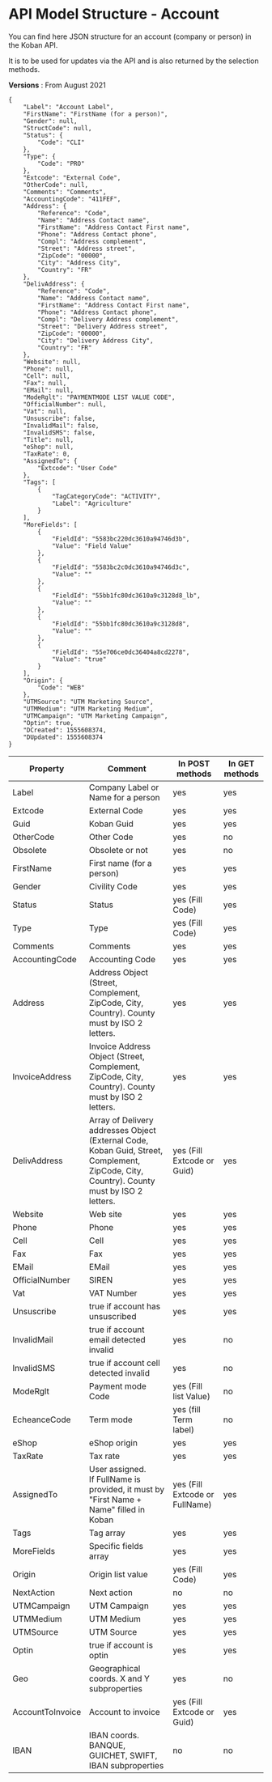 # API Model Structure - Account

You can find here JSON structure for an account (company or person) in the Koban API.

It is to be used for updates via the API and is also returned by the selection methods.

**Versions** : From August 2021

```
{
    "Label": "Account Label",
    "FirstName": "FirstName (for a person)",
    "Gender": null,
    "StructCode": null,
    "Status": {
        "Code": "CLI"
    },
    "Type": {
        "Code": "PRO"
    },
    "Extcode": "External Code",
    "OtherCode": null,
    "Comments": "Comments",
    "AccountingCode": "411FEF",
    "Address": {
    	"Reference": "Code",
    	"Name": "Address Contact name",
    	"FirstName": "Address Contact First name",
    	"Phone": "Address Contact phone",
    	"Compl": "Address complement",
    	"Street": "Address street",
    	"ZipCode": "00000",
    	"City": "Address City",
    	"Country": "FR"
    },
    "DelivAddress": {
    	"Reference": "Code",
    	"Name": "Address Contact name",
    	"FirstName": "Address Contact First name",
    	"Phone": "Address Contact phone",
    	"Compl": "Delivery Address complement",
    	"Street": "Delivery Address street",
    	"ZipCode": "00000",
    	"City": "Delivery Address City",
    	"Country": "FR"
    },
    "Website": null,
    "Phone": null,
    "Cell": null,
    "Fax": null,
    "EMail": null,
    "ModeRglt": "PAYMENTMODE LIST VALUE CODE",
    "OfficialNumber": null,
    "Vat": null,
    "Unsuscribe": false,
    "InvalidMail": false,
    "InvalidSMS": false,
    "Title": null,
    "eShop": null,
    "TaxRate": 0,
    "AssignedTo": {
        "Extcode": "User Code"
    },
    "Tags": [
    	{
    		"TagCategoryCode": "ACTIVITY",
    		"Label": "Agriculture"
		}
	],
    "MoreFields": [
        {
            "FieldId": "5583bc220dc3610a94746d3b",
            "Value": "Field Value"
        },
        {
            "FieldId": "5583bc2c0dc3610a94746d3c",
            "Value": ""
        },
        {
            "FieldId": "55bb1fc80dc3610a9c3128d8_lb",
            "Value": ""
        },
        {
            "FieldId": "55bb1fc80dc3610a9c3128d8",
            "Value": ""
        },
        {
            "FieldId": "55e706ce0dc36404a8cd2278",
            "Value": "true"
        }
    ],
    "Origin": {
        "Code": "WEB"
    },
    "UTMSource": "UTM Marketing Source",
    "UTMMedium": "UTM Marketing Medium",
    "UTMCampaign": "UTM Marketing Campaign",
    "Optin": true,
    "DCreated": 1555608374,
    "DUpdated": 1555608374
}
```

| Property         | Comment                                                      | In POST methods                | In GET methods |
| ---------------- | ------------------------------------------------------------ | ------------------------------ | -------------- |
| Label            | Company Label or Name for a person                           | yes                            | yes            |
| Extcode          | External Code                                                | yes                            | yes            |
| Guid             | Koban Guid                                                   | yes                            | yes            |
| OtherCode        | Other Code                                                   | yes                            | no             |
| Obsolete         | Obsolete or not                                              | yes                            | no             |
| FirstName        | First name (for a person)                                    | yes                            | yes            |
| Gender           | Civility Code                                                | yes                            | yes            |
| Status           | Status                                                       | yes (Fill Code)                | yes            |
| Type             | Type                                                         | yes (Fill Code)                | yes            |
| Comments         | Comments                                                     | yes                            | yes            |
| AccountingCode   | Accounting Code                                              | yes                            | yes            |
| Address          | Address Object (Street, Complement, ZipCode, City, Country). County must by ISO 2 letters. | yes                            | yes            |
| InvoiceAddress   | Invoice Address Object (Street, Complement, ZipCode, City, Country). County must by ISO 2 letters. | yes                            | yes            |
| DelivAddress     | Array of Delivery addresses Object (External Code, Koban Guid, Street, Complement, ZipCode, City, Country). County must by ISO 2 letters. | yes (Fill Extcode or Guid)     | yes            |
| Website          | Web site                                                     | yes                            | yes            |
| Phone            | Phone                                                        | yes                            | yes            |
| Cell             | Cell                                                         | yes                            | yes            |
| Fax              | Fax                                                          | yes                            | yes            |
| EMail            | EMail                                                        | yes                            | yes            |
| OfficialNumber   | SIREN                                                        | yes                            | yes            |
| Vat              | VAT Number                                                   | yes                            | yes            |
| Unsuscribe       | true if account has unsuscribed                              | yes                            | yes            |
| InvalidMail      | true if account email detected invalid                       | yes                            | no             |
| InvalidSMS       | true if account cell detected invalid                        | yes                            | no             |
| ModeRglt         | Payment mode Code                                            | yes (Fill list Value)          | no             |
| EcheanceCode     | Term mode                                                    | yes (fill Term label)          | no             |
| eShop            | eShop origin                                                 | yes                            | yes            |
| TaxRate          | Tax rate                                                     | yes                            | yes            |
| AssignedTo       | User assigned.<br />If FullName is provided, it must by "First Name + Name" filled in Koban | yes (Fill Extcode or FullName) | yes            |
| Tags             | Tag array                                                    | yes                            | yes            |
| MoreFields       | Specific fields array                                        | yes                            | yes            |
| Origin           | Origin list value                                            | yes (Fill Code)                | yes            |
| NextAction       | Next action                                                  | no                             | no             |
| UTMCampaign      | UTM Campaign                                                 | yes                            | yes            |
| UTMMedium        | UTM Medium                                                   | yes                            | yes            |
| UTMSource        | UTM Source                                                   | yes                            | yes            |
| Optin            | true if account is optin                                     | yes                            | yes            |
| Geo              | Geographical coords. X and Y subproperties                   | yes                            | no             |
| AccountToInvoice | Account to invoice                                           | yes (Fill Extcode or Guid)     | yes            |
| IBAN             | IBAN coords. BANQUE, GUICHET, SWIFT, IBAN subproperties      | no                             | no             |
